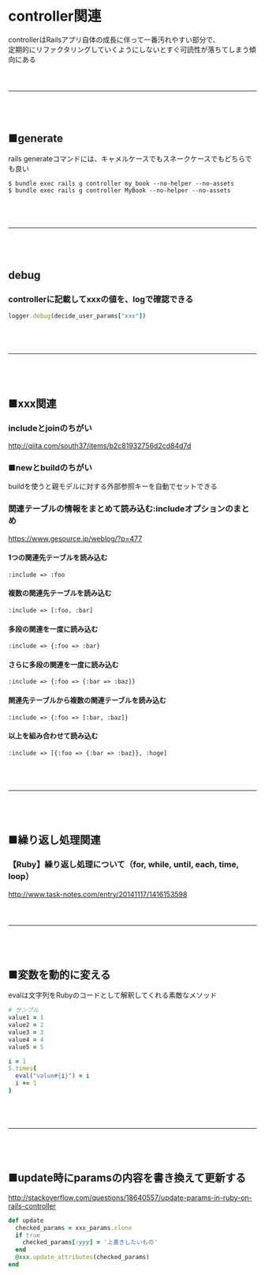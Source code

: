 
# controller関連

controllerはRailsアプリ自体の成長に伴って一番汚れやすい部分で、  
定期的にリファクタリングしていくようにしないとすぐ可読性が落ちてしまう傾向にある  
　  
　  
- - - 
　  
　  
## ■generate

rails generateコマンドには、キャメルケースでもスネークケースでもどちらでも良い

```
$ bundle exec rails g controller my_book --no-helper --no-assets
$ bundle exec rails g controller MyBook --no-helper --no-assets
```
　  
　  
- - - 
　  
　  
## debug

### controllerに記載してxxxの値を、logで確認できる

```ruby
logger.debug(decide_user_params["xxx"])
```
　  
　  
- - - 
　  
　  
## ■xxx関連

### includeとjoinのちがい

http://qiita.com/south37/items/b2c81932756d2cd84d7d  

### ■newとbuildのちがい

buildを使うと親モデルに対する外部参照キーを自動でセットできる

### 関連テーブルの情報をまとめて読み込む:includeオプションのまとめ

https://www.gesource.jp/weblog/?p=477  

#### 1つの関連先テーブルを読み込む

```
:include => :foo
```

#### 複数の関連先テーブルを読み込む

```
:include => [:foo, :bar]
```
#### 多段の関連を一度に読み込む

```
:include => {:foo => :bar}
```

#### さらに多段の関連を一度に読み込む

```
:include => {:foo => {:bar => :baz}}
```

#### 関連先テーブルから複数の関連テーブルを読み込む

```
:include => {:foo => [:bar, :baz]}
```

#### 以上を組み合わせて読み込む

```
:include => [{:foo => {:bar => :baz}}, :hoge]
```
　  
　  
- - - 
　  
　  
## ■繰り返し処理関連

### 【Ruby】繰り返し処理について（for, while, until, each, time, loop）

http://www.task-notes.com/entry/20141117/1416153598  
　  
　  
- - - 
　  
　  
## ■変数を動的に変える

evalは文字列をRubyのコードとして解釈してくれる素敵なメソッド  

```ruby
# サンプル
value1 = 1
value2 = 2
value3 = 3
value4 = 4
value5 = 5
```
```ruby
i = 1
5.times{
  eval("value#{i}") = i
  i += 1
}
```
　  
　  
- - - 
　  
　  
## ■update時にparamsの内容を書き換えて更新する

http://stackoverflow.com/questions/18640557/update-params-in-ruby-on-rails-controller  

```ruby
def update
  checked_params = xxx_params.clone
  if true
    checked_params[:yyy] = '上書きしたいもの'
  end
  @xxx.update_attributes(checked_params)
end
```

